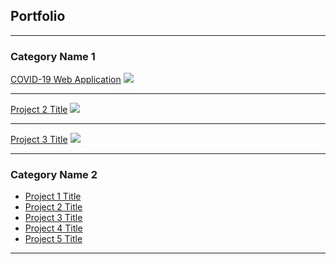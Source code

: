 ## Portfolio

---

### Category Name 1 

[COVID-19 Web Application](/https://github.com/orkhan-amrullayev/covid19)
<img src="![image](https://user-images.githubusercontent.com/64093617/110867587-4bfe6c80-82c7-11eb-9e14-aa1bd3597f81.png)"/>

---
[Project 2 Title](/pdf/sample_presentation.pdf)
<img src="images/dummy_thumbnail.jpg?raw=true"/>

---
[Project 3 Title](http://example.com/)
<img src="images/dummy_thumbnail.jpg?raw=true"/>

---

### Category Name 2

- [Project 1 Title](http://example.com/)
- [Project 2 Title](http://example.com/)
- [Project 3 Title](http://example.com/)
- [Project 4 Title](http://example.com/)
- [Project 5 Title](http://example.com/)

---

